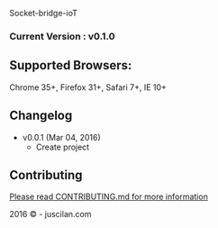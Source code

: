 <!--![alt tag](https://raw.github.com/dogfalo/materialize/master/images/materialize.gif)
===========

[![Travis CI](https://travis-ci.org/Dogfalo/materialize.svg?branch=master)](https://travis-ci.org/Dogfalo/materialize)[![Dependency Status](https://david-dm.org/Dogfalo/materialize.svg)](https://david-dm.org/Dogfalo/materialize)[![Gitter](https://badges.gitter.im/Join Chat.svg)](https://gitter.im/Dogfalo/materialize?utm_source=badge&utm_medium=badge&utm_campaign=pr-badge&utm_content=badge)
-->

Socket-bridge-ioT

### Current Version : v0.1.0


## Supported Browsers:
Chrome 35+, Firefox 31+, Safari 7+, IE 10+

## Changelog
- v0.0.1 (Mar 04, 2016)
  - Create project



## Contributing
[Please read CONTRIBUTING.md for more information](CONTRIBUTING.md)


2016 © - juscilan.com‎